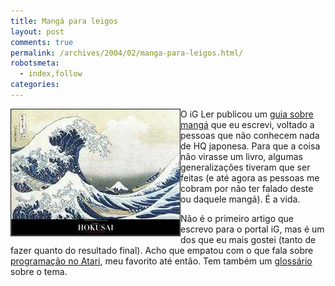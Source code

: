 ```yaml
---
title: Mangá para leigos
layout: post
comments: true
permalink: /archives/2004/02/manga-para-leigos.html/
robotsmeta:
  - index,follow
categories:
---
```

<img src="/img/blig/hokusai_wave.jpg" border="1" alt="'A Grande Onda de Kanagawa, por Katsushita Hokusai. Ilustração do início do século XIX." align="left">O iG Ler publicou um [guia sobre mangá][1] que eu escrevi, voltado a pessoas que não conhecem nada de HQ japonesa. Para que a coisa não virasse um livro, algumas generalizações tiveram que ser feitas (e até agora as pessoas me cobram por não ter falado deste ou daquele mangá). É a vida.

Não é o primeiro artigo que escrevo para o portal iG, mas é um dos que eu mais gostei (tanto de fazer quanto do resultado final). Acho que empatou com o que fala sobre [programação no Atari][2], meu favorito até então. Tem também um [glossário][3] sobre o tema.

 [1]: http://web.archive.org/web/20040220043945/http://www.ig.com.br/home/igler/artigos/0,,1520907,00.html
 [2]: http://web.archive.org/web/20040810001018/http://fliperama.ig.com.br/emuladores/atari/program/index.html
 [3]: http://web.archive.org/web/20040220043945/http://www.ig.com.br/home/igler/artigos/0,,1520967,00.html
